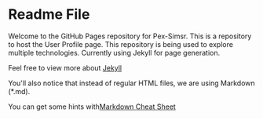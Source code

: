
# Readme File

Welcome to the GitHub Pages repository for Pex-Simsr.  This is a repository to host the User Profile page.  This repository is being used to explore multiple technologies.  Currently using Jekyll for page generation.

Feel free to view more about <a href="https://jekyllrb.com">Jekyll</a>

You'll also notice that instead of regular HTML files, we are using Markdown (*.md).

You can get some hints with<a href="https://github.com/adam-p/markdown-here/wiki/Markdown-Cheatsheet">Markdown Cheat Sheet</a>
